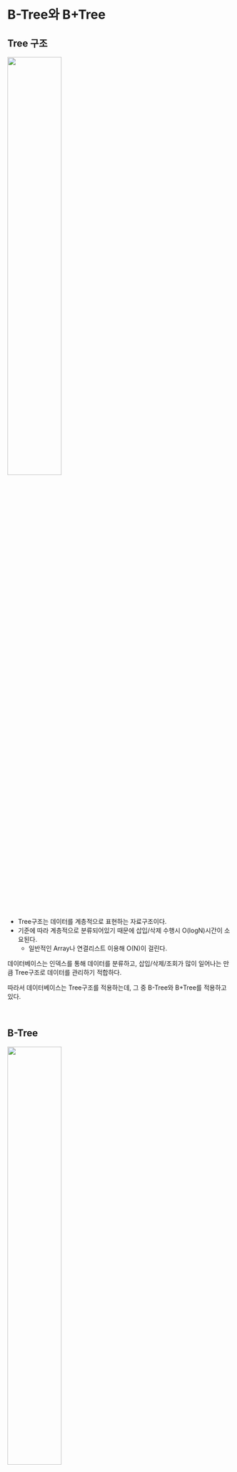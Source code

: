 # B-Tree와 B+Tree

## Tree 구조
<img src="https://github.com/jmxx219/CS-Study/assets/74135929/28675d9b-f9df-4cb2-8f20-d3df9a1ac93b" width="49%">

- Tree구조는 데이터를 계층적으로 표현하는 자료구조이다. 
- 기준에 따라 계층적으로 분류되어있기 때문에 삽입/삭제 수행시 O(logN)시간이 소요된다.
  - 일반적인 Array나 연결리스트 이용해 O(N)이 걸린다.

데이터베이스는 인덱스를 통해 데이터를 분류하고, 삽입/삭제/조회가 많이 일어나는 만큼 Tree구조로 데이터를 관리하기 적합하다.

따라서 데이터베이스는 Tree구조를 적용하는데, 그 중 B-Tree와 B+Tree를 적용하고 있다.

<br/>

## B-Tree

<img src="https://github.com/jmxx219/CS-Study/assets/74135929/f334e7e5-f92b-4d31-a4ab-55a50267ba10" width="49%">

<br>
B-Tree는 이진 트리와 다르게 하나의 노드에 많은 정보를 가지고 있는 형태입니다. 

그림의 파란부분은 각 노드의 key를 나타내며, 빨간부분은 자식 노드를 가르키는 포인터입니다. 

**특징**
- 하나의 노드가 두개 이상의 값을 가질수 있음
  - 최대 자식 수의 개수에 따라 1, 2, 3, .. M차 B-tree가 있음
- 데이터가 정렬된 상태로 유지되어 있음(핵심) 
  - key 값을 이용해 찾고하는 데이터를 트리 구조를 이용해 찾음
- 균형트리이기 때문에 B-tree는 `어떤 값에 대해서도 같은 시간에 결과를 얻을 수 있다`는 `균일성` 장점을 가짐
  
```
균형 트리
- 균형 트리(Balanced-Tree)는 루트 노드부터 리프 노드까지의 거리가 일정한 트리 구조
  - 탐색 성능을 높이기 위해 균형 있게 높이를 유지
- 균형을 유지할 경우, 어떤 데이터를 검색할 때 빠른 속도로 데이터를 찾을 수 있음
- 일반적인 트리인 경우, 탐색하는데 평균적으로 O(logN) 시간 복잡도를 가지지만, 트리가 편향되어 있으면 최악의 시간 복잡도로 O(N)을 가짐
  - 이러한 단점을 보완하기 위해 트리가 편향되지 않도록 항상 밸런스를 유지하는 트리가 필요(균형 트리)
  - 자식들의 밸런스를 잘 유지하면 최악의 경우에도 O(logN) 시간 복잡도를 가짐
- ex) RedBlack-Tree(RBT), B-Tree
```

### B-Tree의 연산
[링크 첨부](https://velog.io/@emplam27/%EC%9E%90%EB%A3%8C%EA%B5%AC%EC%A1%B0-%EA%B7%B8%EB%A6%BC%EC%9C%BC%EB%A1%9C-%EC%95%8C%EC%95%84%EB%B3%B4%EB%8A%94-B-Tree)

<br/>

## B+Tree
<img src="https://github.com/jmxx219/CS-Study/assets/74135929/f6bffbc0-e811-4f61-b97d-80130d5ff7dc" width="49%">

<br>

B+Tree는 B-Tree에서 개선된 구조로, B-tree와 달리 실제 데이터는 리프노드에만 저장한다.

리프노드들간의 연결되어 있어, 범위 탐색시 B-Tree보다 좋은 성능을 낼 수 있다.

<br>

### B+Tree 특징

- 중복 키를 가짐
  - 내부 노드들이 데이터를 가지고 있지 않기 때문에 리프 노드들이 키와 데이터를 모두 가지고 있어야 함
- 리프 노드를 제외하고 데이터를 담아두지 않기 때문에 메인 메모리를 더 확보해 더 많은 key를 수용할 수 있음
  - 하나의 노드에 더 많은 key들을 담을 수 있기 때문에 트리의 높이는 더 낮아짐
  - cache hit를 높일 수 있음

<br/>

### B-tree와 B+tree의 비교

|   비교    |          B-tree           |          B+tree           |
|:-------:|:-------------------------:|:-------------------------:|
| 데이터 저장  |  모든 내부, 리프 노드들이 데이터를 가짐   |       리프노드만 데이터를 가짐       |
|  검색 속도  |       모든 노드 검색, 느림        |       리프노드에서 선형 탐색        |
|  키 중복   |            없음             |            있음             |
|   삭제    | 내부 노드의 삭제는 복잡하고 트리 변경이 많음 | 어떠한 노드든 리프에 있기 때문에 삭제가 쉬움 |
| 링크드 리스트 |           존재 x            |    리프 노드는 링크드 리스트로 저장됨    |
|   높이    |     특정 갯수의 노드는 높이가 높음     | 같은 노드일 때 B-tree보다 높이가 낮음  |
|   사용    |       데이터베이스, 검색엔진        |     멀티레벨 인덱스, DB 인덱스      |


<br/>

## DB는 여러 자료구조 중에 왜 B-Tree/B+Tree를 사용할까?

#### 자료구조
- 해시테이블
  - 탐색 시간이 제일 빠름
  - 모든 값이 정렬되어 있지 않기 때문에, 해시 테이블에서는 특정 기준보다 크거나 작은 값(부등호)을 찾을 수 없음
  - 따라서 기준 값보다 크거나 작은 요소들을 항상 탐색할 수 있어야 하는 DB 인넥스 용도로는 맞지 않음
  
- RedBlack-Tree(RBT)
  - B-tree와 큰 차이는 `하나의 노드가 가지는 데이터의 개수`
  - RedBlack-Tree는 무조건 하나의 노드에 하나의 데이터 요소만 가지고, B-Tree는 하나의 노드에 여러 개의 데이터 요소를 저장(배열처럼 저장되어 있음)함
    - B-Tree는 같은 노드 상 데이터를 탐색할 때는 포인터 접근이 아닌, 실제 메모리 디스크에서 바로 다음 인덱스의 접근을 함
    - 하지만 RedBlack-Tree는 각 노드마다 무조건 하나의 데이터만 가지기 때문에 데이터를 접근할 때 무조건 참조 포인터로 접근하게 됨

- 배열
  - 참조 포인터라는 개념이 없고, 모든 데이터가 메모리 상 차례대로 저장되어 있어 접근이 매우 빠름
  - 탐색 속도로만 본다면 B-Tree보다 훨씬 빠름
  - 해시 테이블과 다르게 정렬 상태로 유지할 수있어 부등호 연산에도 문제가 없음
  - 하지만 배열이 B-Tree보다 빠른 것은 `탐색`뿐임
    - 배열 내에서 데이터의 저장, 삭제가 일어나는 순간 훨씬 비효율적인 성능이 발생하게 됨

<br/>

**B-Tree의 배열 형식의 접근과 RedBlack-Tree의 참조 포인터 접근**
- 둘다 시간 복잡도는 O(logN)이지만, 이는 알고리즘 처리에 대한 이론적인 시간 계산 방식일 뿐임
  - 물리적, 절대적인 시간 개념으로는 배열 접근이 훨씬 빠름
- 참조 포인터로 접근
  - 참조 포인터로 메모리에 접근하는 것은 실제 메모리상 순서대로 저장이 되었든 안되었든, 접근하려는 주소를 연산을 통해 직접 알아내어야 함
  - 이는 주소를 알아내는데 CPU가 내부적으로 많은 연산을 하게 됨
- 배열 형식의 접근
  - 배열은 데이터들이 메모리 공간에 차례대로 저장되어 있으므로 접근할 주소를 바로 알 수 있음
  - 따라서 메모리 주소를 알아내는데 성능 영향이 없음
  - B-tree도 자식 노드를 접근할 때는 참조 포인터로 접근함
    - 하지만 하나의 노드가 가지는 데이터 개수가 많아질수록 포인터 개수는 확연히 줄어들고, 트리 내에서 데이터가 많아질수록 이러한 차이는 더욱 커짐
- 결국 포인터 접근 수의 차이로 B-Tree가 RedBlack-Tree보다 탐색 시간이 더 빠름

<br/>

#### 데이터베이스 인덱스로 적합한 자료구조인 B-tree
- 항상 정렬된 상태로 특정 값보다 크고 작은 부등호 연산에 문제가 없음
- 참조 포인터가 적어 방대한 데이터 양에도 빠른 메모리 접근이 가능함
- 데이터 탐색뿐만 아니라, 저장, 수정, 삭제에도 항상 O(logN)의 시간 복잡도를 가짐

<br/>

### InnoDB의 B+tree
- MySQL의 DB engine인 InnoDB는 B+tree로 인덱싱을 처리함
- InnoDB에서 사용된 B+tree
  - 같은 레벨의 노드끼리는 Linked List가 아닌 Double Linked List를 사용
  - 자식 노드로는 Single Linked List로 연결되어 있음
  - key의 범위마다 찾아가야할 페이지 넘버(포인터)가 있는데, 해당 페이지 넘버를 통해 곧바로 다음 노드로 넘어감
  - 리프 노드에서 디스크에 존재하는 데이터의 주소값을 구할 수 있고, Linked List 통해 탐색도 가능함

